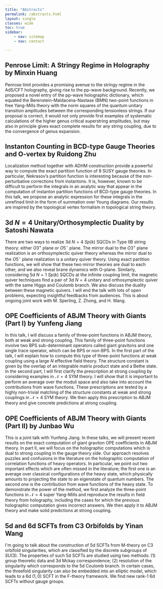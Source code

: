```yaml
---
title: "Abstracts"
permalink: /abstracts.html
layout: single
classes: wide
toc: true
sidebar:
    - nav: sitemap
    - nav: contact

---
```


<!--
    Script for Latex, copied from https://www.sarpublisher.com/how-to-enable-latex-in-blogger/
    Remember change the http in src to https, or your browser may refuse to load it.
    Offical docs of MathJax can be found under https://docs.mathjax.org/en/v2.7-latest/configuration.html#configuring-mathjax
    Under default setting, all formulas are too large. I added `scale: 80` under "HTML-CSS" to fix this.
-->
<script type="text/javascript" src="https://cdn.mathjax.org/mathjax/latest/MathJax.js">
    MathJax.Hub.Config({
        extensions: ["tex2jax.js","TeX/AMSmath.js","TeX/AMSsymbols.js"],
        jax: ["input/TeX", "output/HTML-CSS"],
        tex2jax: {
            inlineMath: [ ['$','$'], ["\\(","\\)"] ],
            displayMath: [ ['$$','$$'], ["\\[","\\]"] ],
        },
        "HTML-CSS": {availableFonts: ["TeX"], scale: 80}
    });
</script>

## Penrose Limit: A Stringy Regime in Holography by Minxin Huang

Penrose limit provides a promising avenue to the stringy regime in the AdS/CFT holography, giving rise to the pp-wave background. Recently, we proposed a novel entry of the pp-wave holographic dictionary, which equated the Berenstein-Maldacena-Nastase (BMN) two-point functions in free Yang-Mills theory with the norm squares of the quantum unitary transition amplitudes between the corresponding tensionless strings. If our proposal is correct, it would not only provide first examples of systematic calculations of the higher genus critical superstring amplitudes, but may also in principle gives exact complete results for any string coupling, due to the convergence of genus expansion.

## Instanton Counting in BCD-type Gauge Theories and O-vertex by Ruidong Zhu

Localization method together with ADHM construction provide a powerful way to compute the exact partition function of 8 SUSY gauge theories. In particular, Nekrasov’s partition function is interesting because of the non-perturbative corrections from instantons. It is, however, known to be difficult to perform the integrals in an analytic way that appear in the computation of instanton partition functions of BCD-type gauge theories. In this talk, we propose an analytic expression for these integrals in the unrefined limit in the form of summation over Young diagrams. Our results are inspired by the topological vertex formalism in topological string theory.

## 3d $N=4$ Unitary/Orthosymplectic Duality by Satoshi Nawata

There are two ways to realize 3d $N=4$ $Sp(k)$ SQCDs in Type IIB string theory: either $O3^+$ plane or $O5^-$ plane. The mirror dual to the $O3^+$ plane realization is an orthosymplectic quiver theory whereas the mirror dual to the $O5^-$ plane realization is a unitary quiver theory. Using exact partition functions, we will show that these two mirror theories are dual to each other, and we also reveal brane dynamics with O-plane.  Similarly, considering 5d $N=1$ $Sp(k)$ SQCDs at the infinite coupling limit, the magnetic quiver techniques find a pair of 3d $N=4$ unitary and orthosymplectic quiver with the same Higgs and Coulomb branch. We also discuss the duality between these magnetic quivers. I will end the talk with lots of open problems, expecting insightful feedbacks from audiences. This is about ongoing joint work with M. Sperling, Z. Zhong, and H. Wang.

## OPE Coefficients of ABJM Theory with Giants (Part I) by Yunfeng Jiang

In this talk, I will discuss a family of three-point functions in ABJM theory, both at weak and strong coupling. This family of three-point functions involve two BPS sub-determinant operators called giant gravitons and one single trace operator, which can be BPS or non-BPS. In the first part of the talk, I will explain how to compute this type of three-point functions at weak coupling using a large $N$ effective field theory. The structure constant is given by the overlap of an integrable matrix product state and a Bethe state. In the second part, I will first clarify the prescription at strong coupling by considering examples in $\mathcal{N}=4$ SYM theory. I will show that it is important to perform an average over the moduli space and also take into account the contributions from wave functions. These prescriptions are tested by a highly non-trivial matching of the structure constants at weak and strong couplings in $\mathcal{N}=4$ SYM theory. We then apply this prescription to ABJM theory and give concrete predictions at strong coupling.

## OPE Coefficients of ABJM Theory with Giants (Part II) by Junbao Wu

This is a joint talk with Yunfeng Jiang. In these talks, we will present recent results on the exact computation of giant graviton OPE coefficients in ABJM theory. In part II, we will focus on the holographic computations which is dual to strong coupling in the gauge theory side. Our approach resolves puzzles and confusions in the literature on the holographic computation of correlation functions of heavy operators. In particular, we point out two important effects which are often missed in the literature; the first one is an average over classical configurations of the heavy state, which physically amounts to projecting the state to an eigenstate of quantum numbers. The second one is the contribution from wave functions of the heavy state. To demonstrate the power of the method, we first analyze the three-point functions in $\mathcal{N}=4$ super Yang-Mills and reproduce the results in field theory from holography, including the cases for which the previous holographic computation gives incorrect answers. We then apply it to ABJM theory and make solid predictions at strong coupling.

## 5d and 6d SCFTs from C3 Orbifolds by Yinan Wang

I'm going to talk about the construction of 5d SCFTs from M-theory on C3 orbifold singularities, which are classified by the discrete subgroups of $SU(3)$. The properties of such 5d SCFTs are studied using two methods: (1) group theoretic data and 3d Mckay correspondence; (2) resolution of the singularity which corresponds to the 5d Coulomb branch. In certain cases, the threefold singularity can also be embedded into an elliptic model, which leads to a 6d $(1,0)$ SCFT in the F-theory framework. We find new rank-1 6d SCFTs without gauge groups.
